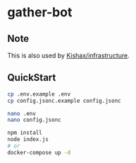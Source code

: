 # gather-bot

## Note
This is also used by [Kishax/infrastructure](https://github.com/Kishax/infrastructure).

## QuickStart
```bash
cp .env.example .env
cp config.jsonc.example config.jsonc

nano .env
nano config.jsonc

npm install
node index.js
# or
docker-compose up -d
```
